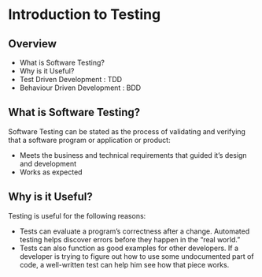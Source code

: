 Introduction to Testing
======================

Overview
--------
- What is Software Testing?
- Why is it Useful?
- Test Driven Development : TDD
- Behaviour Driven Development : BDD

What is Software Testing?
-------------------------
Software Testing can be stated as the process of validating and verifying that a software program or application or product:
- Meets the business and technical requirements that guided it’s design and development
- Works as expected

Why is it Useful?
-----------------
Testing is useful for the following reasons:
- Tests can evaluate a program’s correctness after a change. Automated testing helps discover errors before they happen in the “real world.”
- Tests can also function as good examples for other developers. If a developer is trying to figure out how to use some undocumented part of code, a well-written test can help him see how that piece works.
